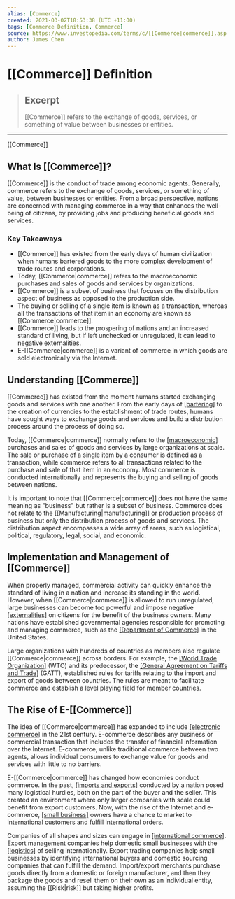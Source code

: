 ```yaml
---
alias: [Commerce]
created: 2021-03-02T18:53:38 (UTC +11:00)
tags: [Commerce Definition, Commerce]
source: https://www.investopedia.com/terms/c/[[Commerce|commerce]].asp
author: James Chen
---
```


# [[Commerce]] Definition

> ## Excerpt
> [[Commerce]] refers to the exchange of goods, services, or something of value between businesses or entities.

---

[[Commerce]]
## What Is [[Commerce]]?

[[Commerce]] is the conduct of trade among economic agents. Generally, commerce refers to the exchange of goods, services, or something of value, between businesses or entities. From a broad perspective, nations are concerned with managing commerce in a way that enhances the well-being of citizens, by providing jobs and producing beneficial goods and services.

### Key Takeaways

-   [[Commerce]] has existed from the early days of human civilization when humans bartered goods to the more complex development of trade routes and corporations.
-   Today, [[Commerce|commerce]] refers to the macroeconomic purchases and sales of goods and services by organizations.
-   [[Commerce]] is a subset of business that focuses on the distribution aspect of business as opposed to the production side.
-   The buying or selling of a single item is known as a transaction, whereas all the transactions of that item in an economy are known as [[Commerce|commerce]].
-   [[Commerce]] leads to the prospering of nations and an increased standard of living, but if left unchecked or unregulated, it can lead to negative externalities.
-   E-[[Commerce|commerce]] is a variant of commerce in which goods are sold electronically via the Internet.

## Understanding [[Commerce]]

[[Commerce]] has existed from the moment humans started exchanging goods and services with one another. From the early days of [[bartering]](https://www.investopedia.com/terms/b/barter.asp) to the creation of currencies to the establishment of trade routes, humans have sought ways to exchange goods and services and build a distribution process around the process of doing so.

Today, [[Commerce|commerce]] normally refers to the [[macroeconomic]](https://www.investopedia.com/terms/m/[[Macroeconomics|macroeconomics]].asp) purchases and sales of goods and services by large organizations at scale. The sale or purchase of a single item by a consumer is defined as a transaction, while commerce refers to all transactions related to the purchase and sale of that item in an economy. Most commerce is conducted internationally and represents the buying and selling of goods between nations.

It is important to note that [[Commerce|commerce]] does not have the same meaning as "business" but rather is a subset of business. Commerce does not relate to the [[Manufacturing|manufacturing]] or production process of business but only the distribution process of goods and services. The distribution aspect encompasses a wide array of areas, such as logistical, political, regulatory, legal, social, and economic.

## Implementation and Management of [[Commerce]]

When properly managed, commercial activity can quickly enhance the standard of living in a nation and increase its standing in the world. However, when [[Commerce|commerce]] is allowed to run unregulated, large businesses can become too powerful and impose negative [[externalities]](https://www.investopedia.com/terms/e/externality.asp) on citizens for the benefit of the business owners. Many nations have established governmental agencies responsible for promoting and managing commerce, such as the [[Department of Commerce]](https://www.investopedia.com/terms/d/department-of-commerce.asp) in the United States.

Large organizations with hundreds of countries as members also regulate [[Commerce|commerce]] across borders. For example, the [[World Trade Organization]](https://www.investopedia.com/terms/w/wto.asp) (WTO) and its predecessor, the [[General Agreement on Tariffs and Trade]](https://www.investopedia.com/terms/g/gatt.asp) (GATT), established rules for tariffs relating to the import and export of goods between countries. The rules are meant to facilitate commerce and establish a level playing field for member countries.

## The Rise of E-[[Commerce]]

The idea of [[Commerce|commerce]] has expanded to include [[electronic commerce]](https://www.investopedia.com/terms/e/ecommerce.asp) in the 21st century. E-commerce describes any business or commercial transaction that includes the transfer of financial information over the Internet. E-commerce, unlike traditional commerce between two agents, allows individual consumers to exchange value for goods and services with little to no barriers.

E-[[Commerce|commerce]] has changed how economies conduct commerce. In the past, [[imports and exports]](https://www.investopedia.com/articles/investing/100813/interesting-facts-about-imports-and-exports.asp) conducted by a nation posed many logistical hurdles, both on the part of the buyer and the seller. This created an environment where only larger companies with scale could benefit from export customers. Now, with the rise of the Internet and e-commerce, [[small business]](https://www.investopedia.com/articles/pf/09/start-business-in-depressed-economy.asp) owners have a chance to market to international customers and fulfill international orders.

Companies of all shapes and sizes can engage in [[international commerce]](https://www.investopedia.com/terms/i/international-[[Commerce|commerce]].asp). Export management companies help domestic small businesses with the [[logistics]](https://www.investopedia.com/terms/l/logistics.asp) of selling internationally. Export trading companies help small businesses by identifying international buyers and domestic sourcing companies that can fulfill the demand. Import/export merchants purchase goods directly from a domestic or foreign manufacturer, and then they package the goods and resell them on their own as an individual entity, assuming the [[Risk|risk]] but taking higher profits.
